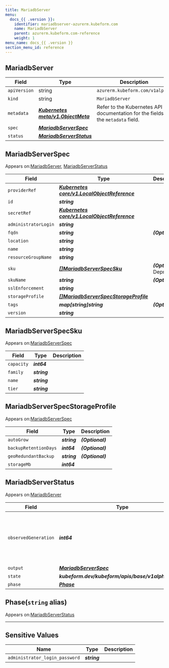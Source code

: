 ```yaml
---
title: MariadbServer
menu:
  docs_{{ .version }}:
    identifier: mariadbserver-azurerm.kubeform.com
    name: MariadbServer
    parent: azurerm.kubeform.com-reference
    weight: 1
menu_name: docs_{{ .version }}
section_menu_id: reference
---
```


## MariadbServer
| Field | Type | Description |
| ------ | ----- | ----------- |
| `apiVersion` | string | `azurerm.kubeform.com/v1alpha1` |
|    `kind` | string | `MariadbServer` |
| `metadata` | ***[Kubernetes meta/v1.ObjectMeta](https://v1-18.docs.kubernetes.io/docs/reference/generated/kubernetes-api/v1.18/#objectmeta-v1-meta)***|Refer to the Kubernetes API documentation for the fields of the `metadata` field.|
| `spec` | ***[MariadbServerSpec](#mariadbserverspec)***||
| `status` | ***[MariadbServerStatus](#mariadbserverstatus)***||
## MariadbServerSpec

Appears on:[MariadbServer](#mariadbserver), [MariadbServerStatus](#mariadbserverstatus)

| Field | Type | Description |
| ------ | ----- | ----------- |
| `providerRef` | ***[Kubernetes core/v1.LocalObjectReference](https://v1-18.docs.kubernetes.io/docs/reference/generated/kubernetes-api/v1.18/#localobjectreference-v1-core)***||
| `id` | ***string***||
| `secretRef` | ***[Kubernetes core/v1.LocalObjectReference](https://v1-18.docs.kubernetes.io/docs/reference/generated/kubernetes-api/v1.18/#localobjectreference-v1-core)***||
| `administratorLogin` | ***string***||
| `fqdn` | ***string***| ***(Optional)*** |
| `location` | ***string***||
| `name` | ***string***||
| `resourceGroupName` | ***string***||
| `sku` | ***[[]MariadbServerSpecSku](#mariadbserverspecsku)***| ***(Optional)*** Deprecated|
| `skuName` | ***string***| ***(Optional)*** |
| `sslEnforcement` | ***string***||
| `storageProfile` | ***[[]MariadbServerSpecStorageProfile](#mariadbserverspecstorageprofile)***||
| `tags` | ***map[string]string***| ***(Optional)*** |
| `version` | ***string***||
## MariadbServerSpecSku

Appears on:[MariadbServerSpec](#mariadbserverspec)

| Field | Type | Description |
| ------ | ----- | ----------- |
| `capacity` | ***int64***||
| `family` | ***string***||
| `name` | ***string***||
| `tier` | ***string***||
## MariadbServerSpecStorageProfile

Appears on:[MariadbServerSpec](#mariadbserverspec)

| Field | Type | Description |
| ------ | ----- | ----------- |
| `autoGrow` | ***string***| ***(Optional)*** |
| `backupRetentionDays` | ***int64***| ***(Optional)*** |
| `geoRedundantBackup` | ***string***| ***(Optional)*** |
| `storageMb` | ***int64***||
## MariadbServerStatus

Appears on:[MariadbServer](#mariadbserver)

| Field | Type | Description |
| ------ | ----- | ----------- |
| `observedGeneration` | ***int64***| ***(Optional)*** Resource generation, which is updated on mutation by the API Server.|
| `output` | ***[MariadbServerSpec](#mariadbserverspec)***| ***(Optional)*** |
| `state` | ***kubeform.dev/kubeform/apis/base/v1alpha1.State***| ***(Optional)*** |
| `phase` | ***[Phase](#phase)***| ***(Optional)*** |
## Phase(`string` alias)

Appears on:[MariadbServerStatus](#mariadbserverstatus)

---
## Sensitive Values
| Name | Type | Description |
|------|------|-------------|
| `administrator_login_password` | ***string*** ||
